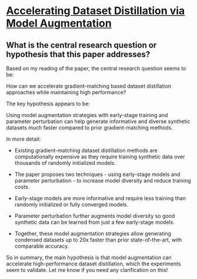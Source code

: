 # [Accelerating Dataset Distillation via Model Augmentation](https://arxiv.org/abs/2212.06152)

## What is the central research question or hypothesis that this paper addresses?

 Based on my reading of the paper, the central research question seems to be: 

How can we accelerate gradient-matching based dataset distillation approaches while maintaining high performance?

The key hypothesis appears to be:

Using model augmentation strategies with early-stage training and parameter perturbation can help generate informative and diverse synthetic datasets much faster compared to prior gradient-matching methods.

In more detail:

- Existing gradient-matching dataset distillation methods are computationally expensive as they require training synthetic data over thousands of randomly initialized models. 

- The paper proposes two techniques - using early-stage models and parameter perturbation - to increase model diversity and reduce training costs.

- Early-stage models are more informative and require less training than randomly initialized or fully converged models.

- Parameter perturbation further augments model diversity so good synthetic data can be learned from just a few early-stage models.

- Together, these model augmentation strategies allow generating condensed datasets up to 20x faster than prior state-of-the-art, with comparable accuracy.

So in summary, the main hypothesis is that model augmentation can accelerate high-performance dataset distillation, which the experiments seem to validate. Let me know if you need any clarification on this!
